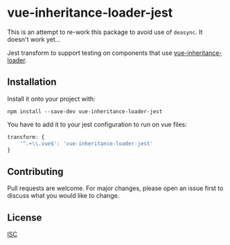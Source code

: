 # vue-inheritance-loader-jest

This is an attempt to re-work this package to avoid use of `deasync`. It doesn't work yet...

Jest transform to support testing on components that use [vue-inheritance-loader](https://github.com/mrodal/vue-inheritance-loader). 

## Installation

Install it onto your project with:
```
npm install --save-dev vue-inheritance-loader-jest
```

You have to add it to your jest configuration to run on vue files:
```javascript
transform: {
    '^.+\\.vue$': 'vue-inheritance-loader-jest'
}
```  


## Contributing
Pull requests are welcome. For major changes, please open an issue first to discuss what you would like to change.


## License
[ISC](https://choosealicense.com/licenses/isc/)